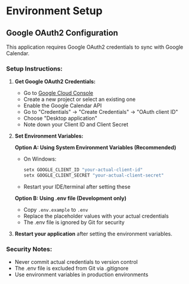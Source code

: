 # Environment Setup

## Google OAuth2 Configuration

This application requires Google OAuth2 credentials to sync with Google Calendar.

### Setup Instructions:

1. **Get Google OAuth2 Credentials:**
   - Go to [Google Cloud Console](https://console.cloud.google.com/)
   - Create a new project or select an existing one
   - Enable the Google Calendar API
   - Go to "Credentials" → "Create Credentials" → "OAuth client ID"
   - Choose "Desktop application"
   - Note down your Client ID and Client Secret

2. **Set Environment Variables:**
   
   **Option A: Using System Environment Variables (Recommended)**
   - On Windows: 
     ```cmd
     setx GOOGLE_CLIENT_ID "your-actual-client-id"
     setx GOOGLE_CLIENT_SECRET "your-actual-client-secret"
     ```
   - Restart your IDE/terminal after setting these

   **Option B: Using .env file (Development only)**
   - Copy `.env.example` to `.env`
   - Replace the placeholder values with your actual credentials
   - The .env file is ignored by Git for security

3. **Restart your application** after setting the environment variables.

### Security Notes:
- Never commit actual credentials to version control
- The .env file is excluded from Git via .gitignore
- Use environment variables in production environments
